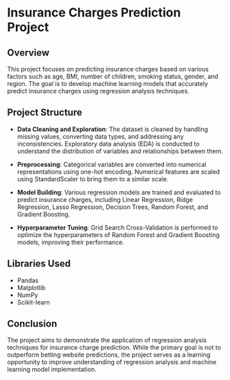 # Insurance Charges Prediction Project

## Overview

This project focuses on predicting insurance charges based on various factors such as age, BMI, number of children, smoking status, gender, and region. The goal is to develop machine learning models that accurately predict insurance charges using regression analysis techniques. 

## Project Structure

- **Data Cleaning and Exploration**: The dataset is cleaned by handling missing values, converting data types, and addressing any inconsistencies. Exploratory data analysis (EDA) is conducted to understand the distribution of variables and relationships between them.

- **Preprocessing**: Categorical variables are converted into numerical representations using one-hot encoding. Numerical features are scaled using StandardScaler to bring them to a similar scale.

- **Model Building**: Various regression models are trained and evaluated to predict insurance charges, including Linear Regression, Ridge Regression, Lasso Regression, Decision Trees, Random Forest, and Gradient Boosting.

- **Hyperparameter Tuning**: Grid Search Cross-Validation is performed to optimize the hyperparameters of Random Forest and Gradient Boosting models, improving their performance.

## Libraries Used

- Pandas
- Matplotlib
- NumPy
- Scikit-learn

## Conclusion

The project aims to demonstrate the application of regression analysis techniques for insurance charge prediction. While the primary goal is not to outperform betting website predictions, the project serves as a learning opportunity to improve understanding of regression analysis and machine learning model implementation.
